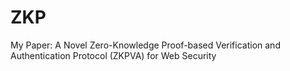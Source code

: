 # ZKP
My Paper: 
A Novel Zero-Knowledge Proof-based
Verification and Authentication Protocol
(ZKPVA) for Web Security
